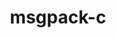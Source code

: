 ---
title: "msgpack-c"
layout: cache
categories: [package, develop-2025-01-26]
meta: {"versions": ["3.1.1"], "compilers": ["gcc@=10.5.0", "gcc@=11.4.0", "gcc@=13.2.0", "gcc@=13.3.0"], "oss": ["centos7", "rhel8", "ubuntu22.04", "ubuntu24.04"], "platforms": ["linux"], "targets": ["aarch64", "x86_64_v3"], "stacks": ["developer-tools-aarch64-linux-gnu", "developer-tools-x86_64_v3-linux-gnu", "e4s", "ml-linux-x86_64-rocm", "root"], "num_specs": 4, "num_specs_by_stack": {"developer-tools-x86_64_v3-linux-gnu": 1, "root": 4, "developer-tools-aarch64-linux-gnu": 1, "e4s": 1, "ml-linux-x86_64-rocm": 1}}
spec_details: [{"hash": "sfi47hn3uveiguepu4u5rl5q3xti7dh2", "compiler": "gcc@=10.5.0", "versions": ["3.1.1"], "os": "centos7", "platform": "linux", "target": "x86_64_v3", "variants": ["build_system=cmake", "build_type=Release", "generator=make", "~ipo"], "stacks": ["developer-tools-x86_64_v3-linux-gnu", "root"], "size": "-", "tarball": "https://binaries.spack.io/develop-2025-01-26/build_cache/linux-centos7-x86_64_v3/gcc-10.5.0/msgpack-c-3.1.1/linux-centos7-x86_64_v3-gcc-10.5.0-msgpack-c-3.1.1-sfi47hn3uveiguepu4u5rl5q3xti7dh2.spack"}, {"hash": "n2vzl4kkbu3xtj6tgcqh2titbeikpmce", "compiler": "gcc@=13.3.0", "versions": ["3.1.1"], "os": "rhel8", "platform": "linux", "target": "aarch64", "variants": ["build_system=cmake", "build_type=Release", "generator=make", "~ipo"], "stacks": ["root", "developer-tools-aarch64-linux-gnu"], "size": "-", "tarball": "https://binaries.spack.io/develop-2025-01-26/build_cache/linux-rhel8-aarch64/gcc-13.3.0/msgpack-c-3.1.1/linux-rhel8-aarch64-gcc-13.3.0-msgpack-c-3.1.1-n2vzl4kkbu3xtj6tgcqh2titbeikpmce.spack"}, {"hash": "mskoqvwuvgsza2xssenazsca7gcfgtgs", "compiler": "gcc@=11.4.0", "versions": ["3.1.1"], "os": "ubuntu22.04", "platform": "linux", "target": "x86_64_v3", "variants": ["build_system=cmake", "build_type=Release", "generator=make", "~ipo"], "stacks": ["e4s", "root"], "size": "-", "tarball": "https://binaries.spack.io/develop-2025-01-26/build_cache/linux-ubuntu22.04-x86_64_v3/gcc-11.4.0/msgpack-c-3.1.1/linux-ubuntu22.04-x86_64_v3-gcc-11.4.0-msgpack-c-3.1.1-mskoqvwuvgsza2xssenazsca7gcfgtgs.spack"}, {"hash": "sfmdd745itce7om2v5rdkhk3wd7xziwp", "compiler": "gcc@=13.2.0", "versions": ["3.1.1"], "os": "ubuntu24.04", "platform": "linux", "target": "x86_64_v3", "variants": ["build_system=cmake", "build_type=Release", "generator=make", "~ipo"], "stacks": ["root", "ml-linux-x86_64-rocm"], "size": "-", "tarball": "https://binaries.spack.io/develop-2025-01-26/build_cache/linux-ubuntu24.04-x86_64_v3/gcc-13.2.0/msgpack-c-3.1.1/linux-ubuntu24.04-x86_64_v3-gcc-13.2.0-msgpack-c-3.1.1-sfmdd745itce7om2v5rdkhk3wd7xziwp.spack"}]
---